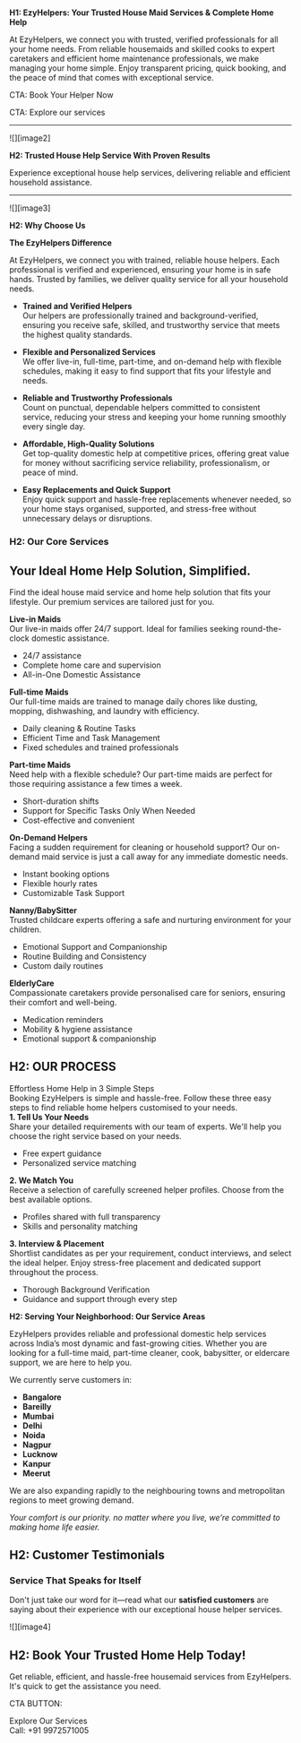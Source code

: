 # 

**H1: EzyHelpers: Your Trusted House Maid Services & Complete Home Help**

At EzyHelpers, we connect you with trusted, verified professionals for all your home needs. From reliable housemaids and skilled cooks to expert caretakers and efficient home maintenance professionals, we make managing your home simple. Enjoy transparent pricing, quick booking, and the peace of mind that comes with exceptional service.

CTA: Book Your Helper Now

CTA: Explore our services

---

![][image2]

**H2: Trusted House Help Service With Proven Results**

Experience exceptional house help services, delivering reliable and efficient household assistance.

---

![][image3]

**H2: Why Choose Us**

**The EzyHelpers Difference**

At EzyHelpers, we connect you with trained, reliable house helpers. Each professional is verified and experienced, ensuring your home is in safe hands. Trusted by families, we deliver quality service for all your household needs.

* **Trained and Verified Helpers**  
  Our helpers are professionally trained and background-verified, ensuring you receive safe, skilled, and trustworthy service that meets the highest quality standards.

* **Flexible and Personalized Services**  
  We offer live-in, full-time, part-time, and on-demand help with flexible schedules, making it easy to find support that fits your lifestyle and needs.

* **Reliable and Trustworthy Professionals**  
  Count on punctual, dependable helpers committed to consistent service, reducing your stress and keeping your home running smoothly every single day.

* **Affordable, High-Quality Solutions**  
  Get top-quality domestic help at competitive prices, offering great value for money without sacrificing service reliability, professionalism, or peace of mind.

* **Easy Replacements and Quick Support**  
  Enjoy quick support and hassle-free replacements whenever needed, so your home stays organised, supported, and stress-free without unnecessary delays or disruptions.

### **H2: Our Core Services**

## **Your Ideal Home Help Solution, Simplified.**

Find the ideal house maid service and home help solution that fits your lifestyle. Our premium services are tailored just for you.

**Live-in Maids**  
Our live-in maids offer 24/7 support. Ideal for families seeking round-the-clock domestic assistance.

* 24/7 assistance  
* Complete home care and supervision  
* All-in-One Domestic Assistance

**Full-time Maids**  
Our full-time maids are trained to manage daily chores like dusting, mopping, dishwashing, and laundry with efficiency.

* Daily cleaning & Routine Tasks  
* Efficient Time and Task Management  
* Fixed schedules and trained professionals

**Part-time Maids**  
Need help with a flexible schedule? Our part-time maids are perfect for those requiring assistance a few times a week.

* Short-duration shifts  
* Support for Specific Tasks Only When Needed  
* Cost-effective and convenient

**On-Demand Helpers**  
Facing a sudden requirement for cleaning or household support? Our on-demand maid service is just a call away for any immediate domestic needs.

* Instant booking options  
* Flexible hourly rates  
* Customizable Task Support

**Nanny/BabySitter**  
Trusted childcare experts offering a safe and nurturing environment for your children.

* Emotional Support and Companionship  
* Routine Building and Consistency  
* Custom daily routines

**ElderlyCare**  
Compassionate caretakers provide personalised care for seniors, ensuring their comfort and well-being.

* Medication reminders  
* Mobility & hygiene assistance  
* Emotional support & companionship

## **H2: OUR PROCESS**

Effortless Home Help in 3 Simple Steps  
Booking EzyHelpers is simple and hassle-free. Follow these three easy steps to find reliable home helpers customised to your needs.  
**1\. Tell Us Your Needs**  
Share your detailed requirements with our team of experts. We'll help you choose the right service based on your needs.

* Free expert guidance  
* Personalized service matching

**2\. We Match You**  
Receive a selection of carefully screened helper profiles. Choose from the best available options.

* Profiles shared with full transparency  
* Skills and personality matching

**3\. Interview & Placement**  
Shortlist candidates as per your requirement, conduct interviews, and select the ideal helper. Enjoy stress-free placement and dedicated support throughout the process.

* Thorough Background Verification  
* Guidance and support through every step

**H2: Serving Your Neighborhood: Our Service Areas**

EzyHelpers provides reliable and professional domestic help services across India’s most dynamic and fast-growing cities. Whether you are looking for a full-time maid, part-time cleaner, cook, babysitter, or eldercare support, we are here to help you.

We currently serve customers in:

* **Bangalore**  
* **Bareilly**  
* **Mumbai**  
* **Delhi**  
* **Noida**  
* **Nagpur**  
* **Lucknow**  
* **Kanpur**  
* **Meerut**

We are also expanding rapidly to the neighbouring towns and metropolitan regions to meet growing demand.

*Your comfort is our priority. no matter where you live, we’re committed to making home life easier.*

## **H2: Customer Testimonials**

### **Service That Speaks for Itself**

Don't just take our word for it—read what our **satisfied customers** are saying about their experience with our exceptional house helper services.

![][image4]

## **H2: Book Your Trusted Home Help Today\!**

Get reliable, efficient, and hassle-free housemaid services from EzyHelpers. It's quick to get the assistance you need.

CTA BUTTON: 

Explore Our Services  
Call: \+91 9972571005
